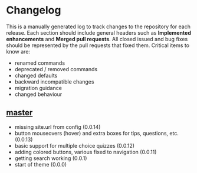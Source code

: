 # Changelog

This is a manually generated log to track changes to the repository for each release. 
Each section should include general headers such as **Implemented enhancements** 
and **Merged pull requests**. All closed issued and bug fixes should be 
represented by the pull requests that fixed them.
Critical items to know are:

 - renamed commands
 - deprecated / removed commands
 - changed defaults
 - backward incompatible changes
 - migration guidance
 - changed behaviour

## [master](https://github.com/vsoch/mkdocs-jekyll/tree/master)
 - missing site.url from config (0.0.14)
 - button mouseovers (hover) and extra boxes for tips, questions, etc. (0.0.13)
 - basic support for multiple choice quizzes (0.0.12)
 - adding colored buttons, various fixed to navigation (0.0.11)
 - getting search working (0.0.1)
 - start of theme  (0.0.0)
